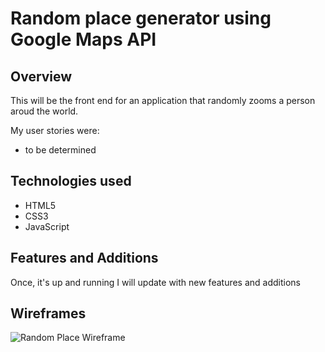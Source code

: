 # Random place generator using Google Maps API
## Overview
This will be the front end for an application that randomly zooms a person aroud the world. 

My user stories were:
- to be determined

## Technologies used
- HTML5
- CSS3
- JavaScript

## Features and Additions
Once, it's up and running I will update with new features and additions

## Wireframes
![Random Place Wireframe](https://i.imgur.com/aG7M9P7.jpg)

